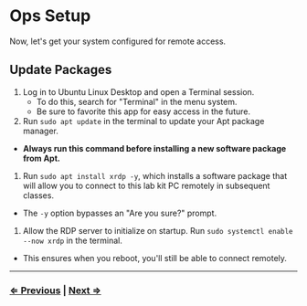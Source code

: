 # Ops Setup

Now, let's get your system configured for remote access.

## Update Packages

1. Log in to Ubuntu Linux Desktop and open a Terminal session.
   - To do this, search for "Terminal" in the menu system. 
   - Be sure to favorite this app for easy access in the future.
1. Run `sudo apt update` in the terminal to update your Apt package manager.
  - **Always run this command before installing a new software package from Apt.**
1. Run `sudo apt install xrdp -y`, which installs a software package that will allow you to connect to this lab kit PC remotely in subsequent classes.
  - The `-y` option bypasses an "Are you sure?" prompt.
1. Allow the RDP server to initialize on startup. Run `sudo systemctl enable --now xrdp` in the terminal.
  - This ensures when you reboot, you'll still be able to connect remotely.

---

### [⇐ Previous](./1-network.md) | [Next ⇒](./3-ip.md)
